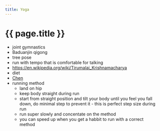 ```yaml
---
title: Yoga
---
```


# {{ page.title }}

* joint gymnastics
* Baduanjin qigong
* tree pose
* run with tempo that is comfortable for talking
* https://en.wikipedia.org/wiki/Tirumalai_Krishnamacharya
* diet
* [Chen](http://chentaijistudy.com/about.html)
* running method
  * land on hip
  * keep body straight during run
  * start from straight position and tilt your body until you feel you fall down, do minimal step to prevent it - this is perfect step size during run
  * run super slowly and concentate on the method
  * you can speed up when you get a habbit to run with a correct method

